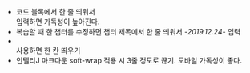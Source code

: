 - 코드 블록에서 한 줄 띄워서 <br> 입력하면 가독성이 높아진다.
- 복습할 때 한 챕터를 수정하면 챕터 제목에서 한 줄 띄워서 *-2019.12.24-* 입력
- <br> 사용하면 한 칸 띄우기
- 인텔리J 마크다운 soft-wrap 적용 시 3줄 정도로 끊기. 모바일 가독성이 좋다.